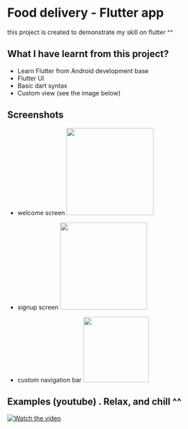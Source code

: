 
# Food delivery - Flutter app

this project is created to demonstrate my skill on flutter ^^




## What I have learnt from this project?

- Learn Flutter from Android development base
- Flutter UI
- Basic dart syntax
- Custom view (see the image below)


## Screenshots
- welcome screen
  <img src="https://scontent.fsgn2-6.fna.fbcdn.net/v/t1.15752-9/s1080x2048/246844610_1062733754529628_4281279289003785118_n.jpg?_nc_cat=110&ccb=1-5&_nc_sid=ae9488&_nc_ohc=RsSnHcVcKLUAX9nO1CY&_nc_ht=scontent.fsgn2-6.fna&oh=9d2439360ac1ca7cf5f785de26279511&oe=61A546E5" width="200">

- signup screen
  <img src="https://scontent.fsgn2-4.fna.fbcdn.net/v/t1.15752-9/s1080x2048/247930037_253566296735626_5641759937714845028_n.jpg?_nc_cat=109&ccb=1-5&_nc_sid=ae9488&_nc_ohc=kEQR5GaCFOgAX-NDncn&tn=kiNf16G3oX_J6Gj0&_nc_ht=scontent.fsgn2-4.fna&oh=93302fd9231f80215d7997f219809de5&oe=61A21C08" width="200">

- custom navigation bar
  <img src="https://scontent.fsgn2-4.fna.fbcdn.net/v/t1.15752-9/248399769_985391698711558_8720122237174640417_n.png?_nc_cat=101&ccb=1-5&_nc_sid=ae9488&_nc_ohc=tPDusncu3-QAX-eAmax&_nc_ht=scontent.fsgn2-4.fna&oh=69b459c0eaa83bfcbd6c0072262ae136&oe=61A5BB07" height="150">


## Examples (youtube) . Relax, and chill ^^

[![Watch the video](https://icdn.digitaltrends.com/image/digitaltrends/grubhub-2.jpg)](https://www.youtube.com/watch?v=dQw4w9WgXcQ)

  